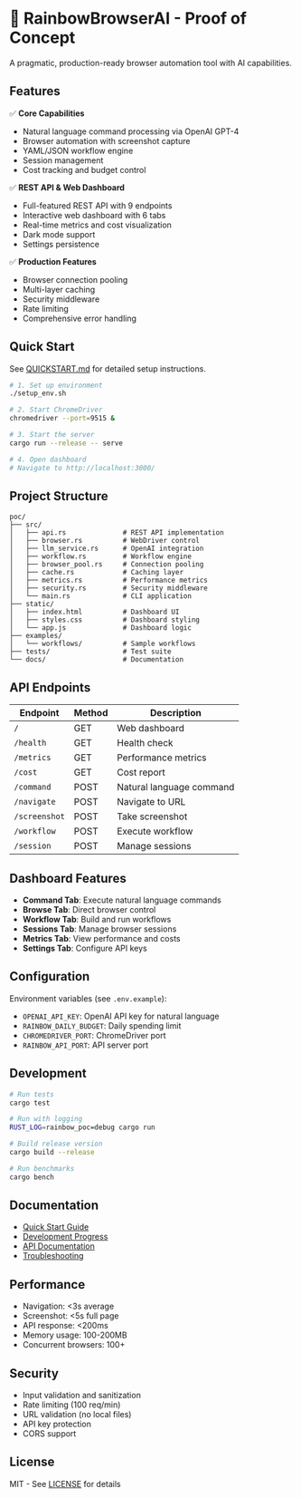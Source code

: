 # 🌈 RainbowBrowserAI - Proof of Concept

A pragmatic, production-ready browser automation tool with AI capabilities.

## Features

✅ **Core Capabilities**
- Natural language command processing via OpenAI GPT-4
- Browser automation with screenshot capture
- YAML/JSON workflow engine
- Session management
- Cost tracking and budget control

✅ **REST API & Web Dashboard**
- Full-featured REST API with 9 endpoints
- Interactive web dashboard with 6 tabs
- Real-time metrics and cost visualization
- Dark mode support
- Settings persistence

✅ **Production Features**
- Browser connection pooling
- Multi-layer caching
- Security middleware
- Rate limiting
- Comprehensive error handling

## Quick Start

See [QUICKSTART.md](QUICKSTART.md) for detailed setup instructions.

```bash
# 1. Set up environment
./setup_env.sh

# 2. Start ChromeDriver
chromedriver --port=9515 &

# 3. Start the server
cargo run --release -- serve

# 4. Open dashboard
# Navigate to http://localhost:3000/
```

## Project Structure

```
poc/
├── src/
│   ├── api.rs              # REST API implementation
│   ├── browser.rs          # WebDriver control
│   ├── llm_service.rs      # OpenAI integration
│   ├── workflow.rs         # Workflow engine
│   ├── browser_pool.rs     # Connection pooling
│   ├── cache.rs            # Caching layer
│   ├── metrics.rs          # Performance metrics
│   ├── security.rs         # Security middleware
│   └── main.rs             # CLI application
├── static/
│   ├── index.html          # Dashboard UI
│   ├── styles.css          # Dashboard styling
│   └── app.js              # Dashboard logic
├── examples/
│   └── workflows/          # Sample workflows
├── tests/                  # Test suite
└── docs/                   # Documentation
```

## API Endpoints

| Endpoint | Method | Description |
|----------|--------|-------------|
| `/` | GET | Web dashboard |
| `/health` | GET | Health check |
| `/metrics` | GET | Performance metrics |
| `/cost` | GET | Cost report |
| `/command` | POST | Natural language command |
| `/navigate` | POST | Navigate to URL |
| `/screenshot` | POST | Take screenshot |
| `/workflow` | POST | Execute workflow |
| `/session` | POST | Manage sessions |

## Dashboard Features

- **Command Tab**: Execute natural language commands
- **Browse Tab**: Direct browser control
- **Workflow Tab**: Build and run workflows
- **Sessions Tab**: Manage browser sessions
- **Metrics Tab**: View performance and costs
- **Settings Tab**: Configure API keys

## Configuration

Environment variables (see `.env.example`):
- `OPENAI_API_KEY`: OpenAI API key for natural language
- `RAINBOW_DAILY_BUDGET`: Daily spending limit
- `CHROMEDRIVER_PORT`: ChromeDriver port
- `RAINBOW_API_PORT`: API server port

## Development

```bash
# Run tests
cargo test

# Run with logging
RUST_LOG=rainbow_poc=debug cargo run

# Build release version
cargo build --release

# Run benchmarks
cargo bench
```

## Documentation

- [Quick Start Guide](QUICKSTART.md)
- [Development Progress](../DEVELOPMENT_PROGRESS.md)
- [API Documentation](../docs/API.md)
- [Troubleshooting](../docs/TROUBLESHOOTING.md)

## Performance

- Navigation: <3s average
- Screenshot: <5s full page
- API response: <200ms
- Memory usage: 100-200MB
- Concurrent browsers: 100+

## Security

- Input validation and sanitization
- Rate limiting (100 req/min)
- URL validation (no local files)
- API key protection
- CORS support

## License

MIT - See [LICENSE](../LICENSE) for details